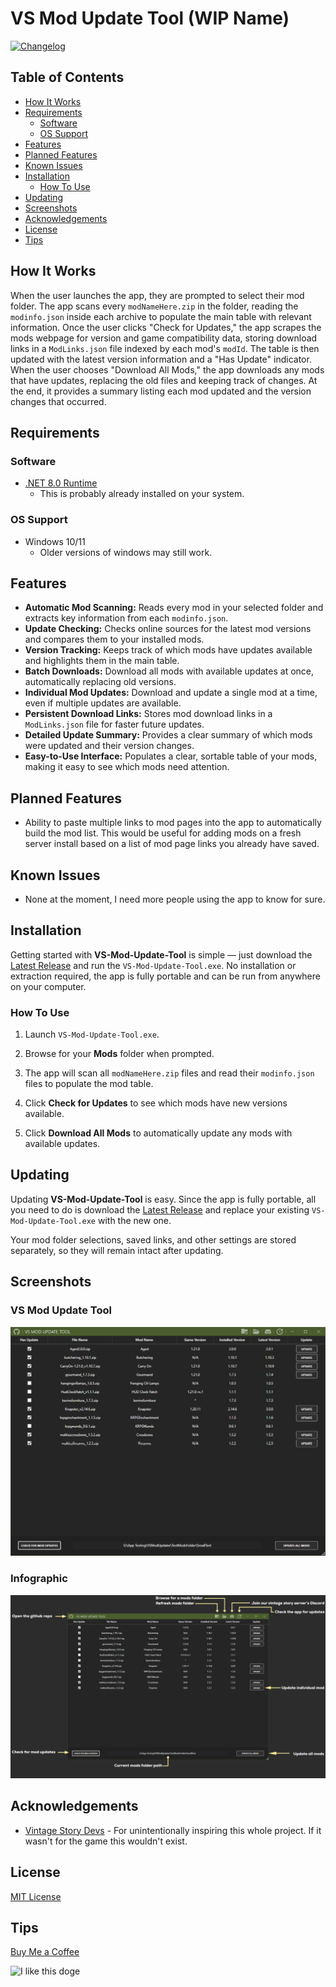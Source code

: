 # VS Mod Update Tool (WIP Name)

[![Changelog](https://img.shields.io/badge/changelog-latest-blue)](docs/version/CHANGELOG.md)

## Table of Contents

- [How It Works](#how-it-works)
- [Requirements](#requirements)
  - [Software](#software)
  - [OS Support](#os-support)
- [Features](#features)
- [Planned Features](#planned-features)
- [Known Issues](#known-issues)
- [Installation](#installation)
  - [How To Use](#how-to-use)
- [Updating](#updating)
- [Screenshots](#screenshots)
- [Acknowledgements](#acknowledgements)
- [License](#license)
- [Tips](#tips)

## How It Works
When the user launches the app, they are prompted to select their mod folder. The app scans every `modNameHere.zip` in the folder, reading the `modinfo.json` inside each archive to populate the main table with relevant information. Once the user clicks "Check for Updates," the app scrapes the mods webpage for version and game compatibility data, storing download links in a `ModLinks.json` file indexed by each mod's `modId`. The table is then updated with the latest version information and a "Has Update" indicator. When the user chooses "Download All Mods," the app downloads any mods that have updates, replacing the old files and keeping track of changes. At the end, it provides a summary listing each mod updated and the version changes that occurred.


## Requirements

### Software

- [.NET 8.0 Runtime](https://dotnet.microsoft.com/en-us/download/dotnet/8.0)
  - This is probably already installed on your system.

### OS Support

- Windows 10/11
  - Older versions of windows may still work.


## Features
- **Automatic Mod Scanning:** Reads every mod in your selected folder and extracts key information from each `modinfo.json`.
- **Update Checking:** Checks online sources for the latest mod versions and compares them to your installed mods.
- **Version Tracking:** Keeps track of which mods have updates available and highlights them in the main table.
- **Batch Downloads:** Download all mods with available updates at once, automatically replacing old versions.
- **Individual Mod Updates:** Download and update a single mod at a time, even if multiple updates are available.
- **Persistent Download Links:** Stores mod download links in a `ModLinks.json` file for faster future updates.
- **Detailed Update Summary:** Provides a clear summary of which mods were updated and their version changes.
- **Easy-to-Use Interface:** Populates a clear, sortable table of your mods, making it easy to see which mods need attention.


## Planned Features

- Ability to paste multiple links to mod pages into the app to automatically build the mod list. This would be useful for adding mods on a fresh server install based on a list of mod page links you already have saved.

## Known Issues

- None at the moment, I need more people using the app to know for sure.

## Installation

Getting started with **VS-Mod-Update-Tool** is simple — just download the [Latest Release](https://github.com/AriesLR/VS-Mod-Update-Tool/releases/latest) and run the `VS-Mod-Update-Tool.exe`. No installation or extraction required, the app is fully portable and can be run from anywhere on your computer.

### How To Use

1. Launch `VS-Mod-Update-Tool.exe`.

2. Browse for your **Mods** folder when prompted.

3. The app will scan all `modNameHere.zip` files and read their `modinfo.json` files to populate the mod table.

4. Click **Check for Updates** to see which mods have new versions available.

5. Click **Download All Mods** to automatically update any mods with available updates.


## Updating

Updating **VS-Mod-Update-Tool** is easy. Since the app is fully portable, all you need to do is download the [Latest Release](https://github.com/AriesLR/PakMaster/releases/latest) and replace your existing `VS-Mod-Update-Tool.exe` with the new one.

Your mod folder selections, saved links, and other settings are stored separately, so they will remain intact after updating.


## Screenshots

### VS Mod Update Tool
![VS Mod Update Tool](https://raw.githubusercontent.com/AriesLR/VS-Mod-Update-Tool/refs/heads/main/docs/img/VS-Mod-Update-Tool.png)

### Infographic
![VS Mod Update Tool Info](https://raw.githubusercontent.com/AriesLR/VS-Mod-Update-Tool/refs/heads/main/docs/img/VS-Mod-Update-Tool-Info.png)

 
## Acknowledgements
- [Vintage Story Devs](https://www.vintagestory.at) - For unintentionally inspiring this whole project. If it wasn't for the game this wouldn't exist.


## License

[MIT License](LICENSE)

## Tips
[Buy Me a Coffee](https://www.buymeacoffee.com/arieslr)

<img src="https://i.imgflip.com/1u2oyu.jpg" alt="I like this doge" width="100">